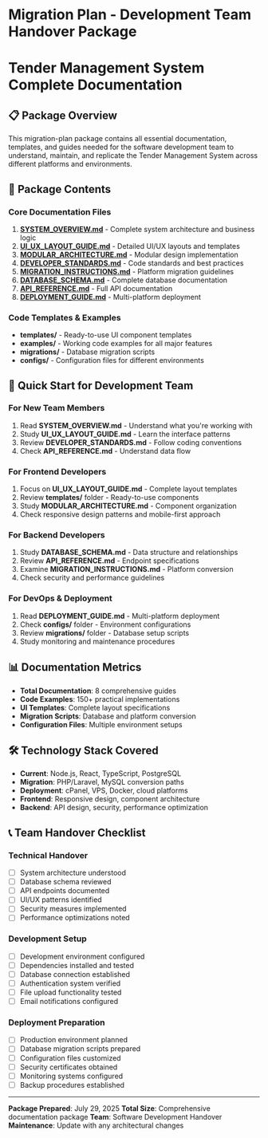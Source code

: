 # Migration Plan - Development Team Handover Package
# Tender Management System Complete Documentation

## 📋 Package Overview

This migration-plan package contains all essential documentation, templates, and guides needed for the software development team to understand, maintain, and replicate the Tender Management System across different platforms and environments.

## 📁 Package Contents

### Core Documentation Files
1. **[SYSTEM_OVERVIEW.md](./SYSTEM_OVERVIEW.md)** - Complete system architecture and business logic
2. **[UI_UX_LAYOUT_GUIDE.md](./UI_UX_LAYOUT_GUIDE.md)** - Detailed UI/UX layouts and templates
3. **[MODULAR_ARCHITECTURE.md](./MODULAR_ARCHITECTURE.md)** - Modular design implementation
4. **[DEVELOPER_STANDARDS.md](./DEVELOPER_STANDARDS.md)** - Code standards and best practices
5. **[MIGRATION_INSTRUCTIONS.md](./MIGRATION_INSTRUCTIONS.md)** - Platform migration guidelines
6. **[DATABASE_SCHEMA.md](./DATABASE_SCHEMA.md)** - Complete database documentation
7. **[API_REFERENCE.md](./API_REFERENCE.md)** - Full API documentation
8. **[DEPLOYMENT_GUIDE.md](./DEPLOYMENT_GUIDE.md)** - Multi-platform deployment

### Code Templates & Examples
- **templates/** - Ready-to-use UI component templates
- **examples/** - Working code examples for all major features
- **migrations/** - Database migration scripts
- **configs/** - Configuration files for different environments

## 🎯 Quick Start for Development Team

### For New Team Members
1. Read **SYSTEM_OVERVIEW.md** - Understand what you're working with
2. Study **UI_UX_LAYOUT_GUIDE.md** - Learn the interface patterns
3. Review **DEVELOPER_STANDARDS.md** - Follow coding conventions
4. Check **API_REFERENCE.md** - Understand data flow

### For Frontend Developers
1. Focus on **UI_UX_LAYOUT_GUIDE.md** - Complete layout templates
2. Review **templates/** folder - Ready-to-use components
3. Study **MODULAR_ARCHITECTURE.md** - Component organization
4. Check responsive design patterns and mobile-first approach

### For Backend Developers
1. Study **DATABASE_SCHEMA.md** - Data structure and relationships
2. Review **API_REFERENCE.md** - Endpoint specifications
3. Examine **MIGRATION_INSTRUCTIONS.md** - Platform conversion
4. Check security and performance guidelines

### For DevOps & Deployment
1. Read **DEPLOYMENT_GUIDE.md** - Multi-platform deployment
2. Check **configs/** folder - Environment configurations
3. Review **migrations/** folder - Database setup scripts
4. Study monitoring and maintenance procedures

## 📊 Documentation Metrics
- **Total Documentation**: 8 comprehensive guides
- **Code Examples**: 150+ practical implementations
- **UI Templates**: Complete layout specifications
- **Migration Scripts**: Database and platform conversion
- **Configuration Files**: Multiple environment setups

## 🛠️ Technology Stack Covered
- **Current**: Node.js, React, TypeScript, PostgreSQL
- **Migration**: PHP/Laravel, MySQL conversion paths
- **Deployment**: cPanel, VPS, Docker, cloud platforms
- **Frontend**: Responsive design, component architecture
- **Backend**: API design, security, performance optimization

## 📞 Team Handover Checklist

### Technical Handover
- [ ] System architecture understood
- [ ] Database schema reviewed
- [ ] API endpoints documented
- [ ] UI/UX patterns identified
- [ ] Security measures implemented
- [ ] Performance optimizations noted

### Development Setup
- [ ] Development environment configured
- [ ] Dependencies installed and tested
- [ ] Database connection established
- [ ] Authentication system verified
- [ ] File upload functionality tested
- [ ] Email notifications configured

### Deployment Preparation
- [ ] Production environment planned
- [ ] Database migration scripts prepared
- [ ] Configuration files customized
- [ ] Security certificates obtained
- [ ] Monitoring systems configured
- [ ] Backup procedures established

---

**Package Prepared**: July 29, 2025
**Total Size**: Comprehensive documentation package
**Team**: Software Development Handover
**Maintenance**: Update with any architectural changes